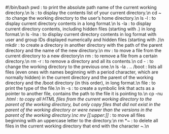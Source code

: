 #!/bin/bash
pwd : to print the absolute path name of the current working directory.\n ls : to display the contents list of your current directory.\n cd ~ :to change the working directory to the user’s home directory.\n ls -l : to display current directory contents in a long format.\n ls -la : to display current directory contents, including hidden files (starting with .) in long format.\n ls -lna : to display current directory contents in log format with user and group IDs displayed numerically and hidden files (starting with .)\n mkdir : to create a directory in another directory with the path of the parent directory and the name of the new directory.\n mv : to move a file from the current directory to a new directory\n rm : to remove a file from a certain directory.\n rm -r : to remove a directory and all its contents.\n cd - : to change the working directory to the previous one.\n ls -la . .. /boot : lists all files (even ones with names beginning with a period character, which are normally hidden) in the current directory and the parent of the working directory and the /boot directory (in this order), in long format.\n file : to print the type of the file.\n ln -s : to create a symbolic link that acts as a pointer to another file, contains the path to the file it is pointing to.\n cp -nu *.html : to copy all HTML files from the current working directory to the parent of the working directory, but only copy files that did not exist in the parent of the working directory or were newer than the versions in the parent of the working directory.\nc mv [[:upper:]]*  : to move all files beginning with an uppercase letter to the directory.\n rm *~ : to delete all files in the current working directory that end with the character ~.\n 
